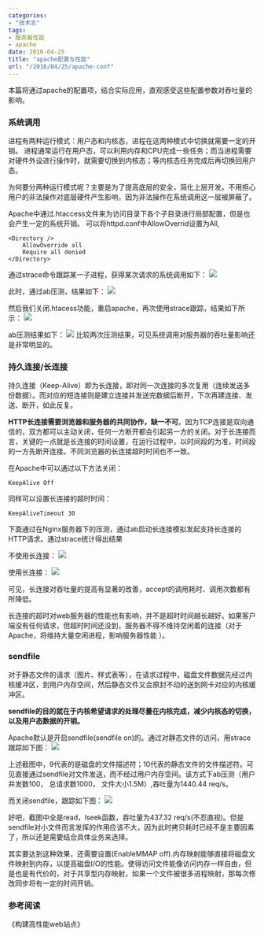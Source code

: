 ```yaml
---
categories:
- "技术志"
tags:
- 服务器性能
- apache
date: 2016-04-25
title: "apache配置与性能"
url: "/2016/04/25/apache-conf"
---
```


本篇将通过apache的配置项，结合实际应用，直观感受这些配置参数对吞吐量的影响。

<!--more-->

### 系统调用
进程有两种运行模式：用户态和内核态，进程在这两种模式中切换就需要一定的开销。 进程通常运行在用户态，可以利用内存和CPU完成一些任务；而当进程需要对硬件外设进行操作时，就需要切换到内核态；等内核态任务完成后再切换回用户态。

为何要分两种运行模式呢？主要是为了提高底层的安全，简化上层开发。不用担心用户的非法操作对底层硬件产生影响，因为非法操作在系统调用这一层被屏蔽了。

Apache中通过.htaccess文件来为访问目录下各个子目录进行局部配置，但是也会产生一定的系统开销。
可以将httpd.conf中AllowOverrid设置为All,

	<Directory />
    	AllowOverride all
    	Require all denied
	</Directory>
	
通过strace命令跟踪某一子进程，获得某次请求的系统调用如下：
![](http://7xt5nc.com1.z0.glb.clouddn.com/pic/2016/2016-04-25-apache-conf-1.png)

此时，通过ab压测，结果如下：
![](http://7xt5nc.com1.z0.glb.clouddn.com/pic/2016/2016-04-25-apache-conf-2.png)

然后我们关闭.htacess功能，重启apache，再次使用strace跟踪，结果如下所示：
![](http://7xt5nc.com1.z0.glb.clouddn.com/pic/2016/2016-04-25-apache-conf-3.png)

ab压测结果如下：
![](http://7xt5nc.com1.z0.glb.clouddn.com/pic/2016/2016-04-25-apache-conf-4.png)
比较两次压测结果，可见系统调用对服务器的吞吐量影响还是非常明显的。


### 持久连接/长连接
持久连接（Keep-Alive）即为长连接，即对同一次连接的多次复用（连续发送多份数据）。而对应的短连接则是建立连接并发送完数据后断开，下次再建连接、发送、断开，如此反复。

**HTTP长连接需要浏览器和服务器的共同协作，缺一不可**。因为TCP连接是双向通信的，双方都可以主动关闭，任何一方断开都会引起另一方的关闭。对于长连接而言，关键的一点就是长连接的时间设置，在运行过程中，以时间段的为准，时间段的一方先断开连接。不同浏览器的长连接超时时间也不一致。

在Apache中可以通过以下方法关闭：

	KeepAlive Off
	
同样可以设置长连接的超时时间：
	
	KeepAliveTimeout 30
	
下面通过在Nginx服务器下的压测，通过ab启动长连接模拟发起支持长连接的HTTP请求。通过strace统计得出结果

不使用长连接：
![](http://7xt5nc.com1.z0.glb.clouddn.com/pic/2016/2016-04-25-apache-conf-5.png)

使用长连接：
![](http://7xt5nc.com1.z0.glb.clouddn.com/pic/2016/2016-04-25-apache-conf-6.png)


可见，长连接对吞吐量的提高有显著的改善，accept的调用耗时、调用次数都有所降低。 

长连接的超时对web服务器的性能也有影响，并不是超时时间越长越好。如果客户端没有任何请求，但超时时间还没到，服务器不得不维持空闲着的连接（对于Apache，将维持大量空闲进程，影响服务器性能 ）。

### sendfile

对于静态文件的请求（图片、样式表等），在请求过程中，磁盘文件数据先经过内核缓冲区，到用户内存空间，然后静态文件又会原封不动的送到网卡对应的内核缓冲区。

**sendfile的目的就在于内核希望请求的处理尽量在内核完成，减少内核态的切换，以及用户态数据的开销。**

Apache默认是开启sendfile(sendfile on)的。通过对静态文件的访问，用strace跟踪如下图：
![](http://7xt5nc.com1.z0.glb.clouddn.com/pic/2016/2016-04-25-apache-conf-7.png)

上述截图中，9代表的是磁盘的文件描述符；10代表的静态文件的文件描述符。可见直接通过sendfile对文件发送，而不经过用户内存空间。该方式下ab压测（用户并发数100， 总请求数1000， 文件大小1.5M）,吞吐量为1440.44 req/s。

而关闭sendfile，跟踪如下图：
![](http://7xt5nc.com1.z0.glb.clouddn.com/pic/2016/2016-04-25-apache-conf-8.png)

好吧，截图中全是read，lseek函数，吞吐量为437.32 req/s(不忍直视)。但是sendfile对小文件而言发挥的作用应该不大，因为此时拷贝耗时已经不是主要因素了，所以还是需要结合具体业务来选择。

其实要达到这种效果，还需要设置(EnableMMAP off).内存映射能够直接将磁盘文件映射到内存，以提高磁盘I/O的性能。使得访问文件能像访问内存一样自由，但是也是有代价的，对于共享型内存映射，如果一个文件被很多进程映射，那每次修改同步将有一定的时间开销。

### 参考阅读

《构建高性能web站点》

